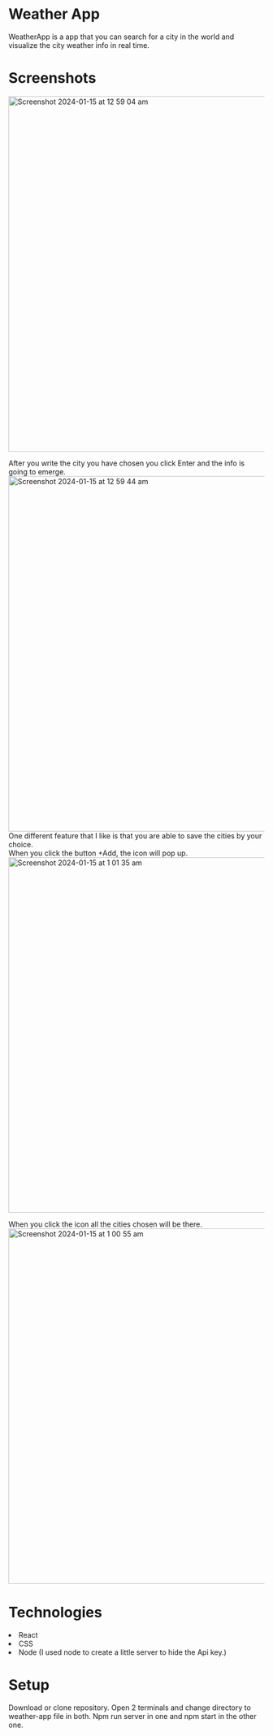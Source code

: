 # Weather App
WeatherApp is a app that you can search for a city in the world and visualize the city weather info in real time. 


# Screenshots
<img width="700" alt="Screenshot 2024-01-15 at 12 59 04 am" src="https://github.com/PedroWada/Weather-App/assets/93954117/49be8a5c-1118-42d7-9ccf-4b5b7c4d846f">

After you write the city you have chosen you click Enter and the info is going to emerge.
<img width="700" alt="Screenshot 2024-01-15 at 12 59 44 am" src="https://github.com/PedroWada/Weather-App/assets/93954117/efee18ea-1a39-4665-9a99-f94b13253379"><br>
One different feature that I like is that you are able to save the cities by your choice.<br>
When you click the button +Add, the icon will pop up.
<img width="700" alt="Screenshot 2024-01-15 at 1 01 35 am" src="https://github.com/PedroWada/Weather-App/assets/93954117/7aeb1bd7-0b3f-4989-a6ce-8f89940414b2">

When you click the icon all the cities chosen will be there.
<img width="700" alt="Screenshot 2024-01-15 at 1 00 55 am" src="https://github.com/PedroWada/Weather-App/assets/93954117/7b58c490-e8c1-4406-8faa-6cc46cc64d41">

# Technologies
<li>React</li>
<li>CSS</li>
<li>Node (I used node to create a little server to hide the Api key.)</li>

# Setup
Download or clone repository.
Open 2 terminals and change directory to weather-app file in both.
Npm run server in one and npm start in the other one.
